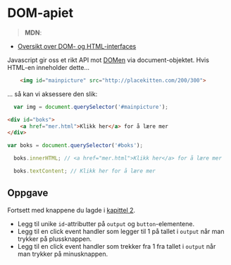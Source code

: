 # DOM-apiet

> **MDN**:
* [Oversikt over DOM- og HTML-interfaces](https://developer.mozilla.org/en-US/docs/Web/API/Document_Object_Model)

Javascript gir oss et rikt API mot [DOMen](01-intro-til-weben/03-dom.md) via document-objektet.
Hvis HTML-en inneholder dette...
```html
    <img id="mainpicture" src="http://placekitten.com/200/300">
```
... så kan vi aksessere den slik:

```js
  var img = document.querySelector('#mainpicture');
```

```html
<div id="boks">
    <a href="mer.html">Klikk her</a> for å lære mer
</div>
```

```javascript
var boks = document.querySelector('#boks');
```

```javascript
  boks.innerHTML; // <a href="mer.html">Klikk her</a> for å lære mer
```

```javascript
  boks.textContent; // Klikk her for å lære mer
```
## Oppgave
Fortsett med knappene du lagde i [kapittel 2](../02-html/06-knapper).
* Legg til unike `id`-attributter på `output` og `button`-elementene.
* Legg til en click event handler som legger til 1 på tallet i `output` når man trykker på plussknappen.
* Legg til en click event handler som trekker fra 1 fra tallet i `output` når man trykker på minusknappen.

